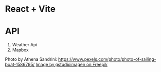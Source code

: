 # React + Vite

# API

1. Weather Api
2. Mapbox

Photo by Athena Sandrini: https://www.pexels.com/photo/photo-of-sailing-boat-1586795/
<a href="https://www.freepik.com/free-vector/beach-vacations_4695644.htm#fromView=search&page=1&position=17&uuid=b33a60eb-4229-49b5-9f30-00360bffba32&new_detail=true">Image by gstudioimagen on Freepik</a>
